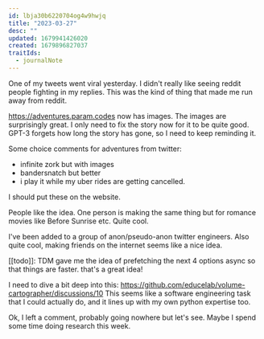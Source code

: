 ```yaml
---
id: lbja30b6220704og4w9hwjq
title: "2023-03-27"
desc: ""
updated: 1679941426020
created: 1679896827037
traitIds:
  - journalNote
---
```


One of my tweets went viral yesterday. I didn't really like seeing reddit
people fighting in my replies. This was the kind of thing that made
me run away from reddit.

https://adventures.param.codes now has images. The images are surprisingly
great. I only need to fix the story now for it to be quite good. GPT-3 forgets
how long the story has gone, so I need to keep reminding it.

Some choice comments for adventures from twitter:

- infinite zork but with images
- bandersnatch but better
- i play it while my uber rides are getting cancelled.

I should put these on the website.

People like the idea. One person is making the same thing but for
romance movies like Before Sunrise etc. Quite cool.

I've been added to a group of anon/pseudo-anon twitter engineers.
Also quite cool, making friends on the internet seems like a nice idea.

[[todo]]: TDM gave me the idea of prefetching the next 4 options async so
that things are faster. that's a great idea!

I need to dive a bit deep into this: https://github.com/educelab/volume-cartographer/discussions/10
This seems like a software engineering task that I could actually do, and it lines up with my
own python expertise too.

Ok, I left a comment, probably going nowhere but let's see. Maybe I spend some time doing
research this week.
